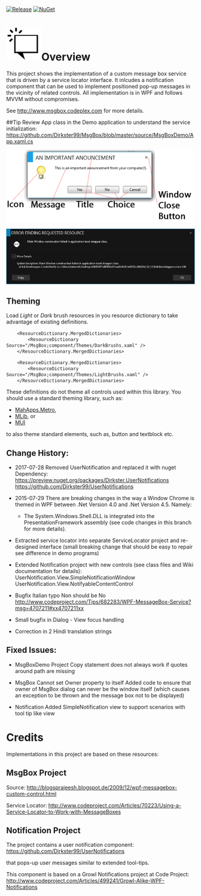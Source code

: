 [![Release](https://img.shields.io/github/release/Dirkster99/MsgBox.svg)](https://github.com/Dirkster99/MsgBox/releases/latest)
[![NuGet](https://img.shields.io/nuget/dt/Dirkster.MsgBox.svg)](http://nuget.org/packages/Dirkster.MsgBox)

<h1><img src="https://github.com/Dirkster99/Docu/blob/master/MsgBox/ProjectIcon.png"/>Overview</h1>

This project shows the implementation of a custom message box service that is driven by a
service locator interface. It inlcudes a notification component that can be used to implement
positioned pop-up messages in the vicinity of related controls. All implementation is in WPF
and follows MVVM without compromises.

See http://www.msgbox.codeplex.com for more details.

##Tip
Review App class in the Demo application to understand the service initialization:
https://github.com/Dirkster99/MsgBox/blob/master/source/MsgBoxDemo/App.xaml.cs

![Basic Terminilogy Screenshot](https://github.com/Dirkster99/Docu/blob/master/MsgBox/BasicTerminology.png?raw=true)

![Dark Sample Screenshot](https://github.com/Dirkster99/Docu/blob/master/MsgBox/DarkMessageBoxSample.png?raw=true)

## Theming

Load *Light* or *Dark* brush resources in you resource dictionary to take advantage of existing definitions.

```XAML
    <ResourceDictionary.MergedDictionaries>
        <ResourceDictionary Source="/MsgBox;component/Themes/DarkBrushs.xaml" />
    </ResourceDictionary.MergedDictionaries>
```

```XAML
    <ResourceDictionary.MergedDictionaries>
        <ResourceDictionary Source="/MsgBox;component/Themes/LightBrushs.xaml" />
    </ResourceDictionary.MergedDictionaries>
```

These definitions do not theme all controls used within this library. You should use a standard theming library, such as:
- [MahApps.Metro](https://github.com/MahApps/MahApps.Metro),
- [MLib](https://github.com/Dirkster99/MLib), or
- [MUI](https://github.com/firstfloorsoftware/mui)

to also theme standard elements, such as, button and textblock etc.

## Change History:

- 2017-07-28
  Removed UserNotification and replaced it with nuget Dependency:
  https://preview.nuget.org/packages/Dirkster.UserNotifications
  https://github.com/Dirkster99/UserNotifications

- 2015-07-29
  There are breaking changes in the way a Window Chrome is themed in WPF between .Net Version 4.0
  and .Net Version 4.5. Namely:
  - The System.Windows.Shell.DLL is integrated into the PresentationFramework assembly
    (see code changes in this branch for more details).

- Extracted service locator into separate ServiceLocator project and re-designed interface
  (small breaking change that should be easy to repair see difference in demo programs)

- Extended Notification project with new controls (see class files and Wiki documentation for details):
  UserNotification.View.SimpleNotificationWindow
  UserNotification.View.NotifyableContentControl

- Bugfix Italian typo Non should be No
  http://www.codeproject.com/Tips/682283/WPF-MessageBox-Service?msg=4707211#xx4707211xx

- Small bugfix in Dialog - View focus handling

- Correction in 2 Hindi translation strings

## Fixed Issues:

- MsgBoxDemo Project
  Copy statement does not always work if quotes around path are missing

- MsgBox
  Cannot set Owner property to itself
  Added code to ensure that owner of MsgBox dialog can never be the window itself
  (which causes an exception to be thrown and the message box not to be displayed)

- Notification
  Added SimpleNotification view to support scenarios with tool tip like view

# Credits

Implementations in this project are based on these resources:

## MsgBox Project
Source:
http://blogsprajeesh.blogspot.de/2009/12/wpf-messagebox-custom-control.html

Service Locator:
http://www.codeproject.com/Articles/70223/Using-a-Service-Locator-to-Work-with-MessageBoxes

## Notification Project

The project contains a user notification component:
https://github.com/Dirkster99/UserNotifications

that pops-up user messages similar to extended tool-tips.

This component is based on a Growl Notifications project at Code Project:
http://www.codeproject.com/Articles/499241/Growl-Alike-WPF-Notifications
